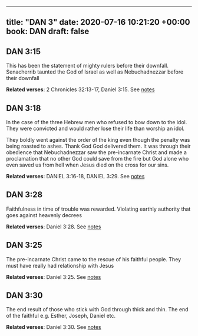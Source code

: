 
---
title: "DAN 3"
date: 2020-07-16 10:21:20 +00:00
book: DAN
draft: false
---

## DAN 3:15

This has been the statement of mighty rulers before their downfall. Senacherrib taunted the God of Israel as well as Nebuchadnezzar before their downfall

**Related verses**: 2 Chronicles 32:13-17, Daniel 3:15. See [notes](https://my.bible.com/notes/3474887589155823939)


## DAN 3:18

In the case of the three Hebrew men who refused to bow down to the idol. They were convicted and would rather lose their life than worship an idol.

They boldly went against the order of the king even though the penalty was being roasted to ashes. Thank God God delivered them. It was through their obedience that Nebuchadnezzar saw the pre-incarnate Christ and made a proclamation that no other God could save from the fire but God alone who even saved us from hell when Jesus died on the cross for our sins.

**Related verses**: DANIEL 3:16-18, DANIEL 3:29. See [notes](https://my.bible.com/notes/2794772332664315998)


## DAN 3:28

Faithfulness in time of trouble was rewarded. Violating earthly authority that goes against heavenly decrees

**Related verses**: Daniel 3:28. See [notes](https://my.bible.com/notes/3617613995588706754)


## DAN 3:25

The pre-incarnate Christ came to the rescue of his faithful people. They must have really had relationship with Jesus

**Related verses**: Daniel 3:25. See [notes](https://my.bible.com/notes/3617613578481951168)


## DAN 3:30

The end result of those who stick with God through thick and thin. The end of the faithful e.g. Esther, Joseph, Daniel etc.

**Related verses**: Daniel 3:30. See [notes](https://my.bible.com/notes/3617613006345331132)

